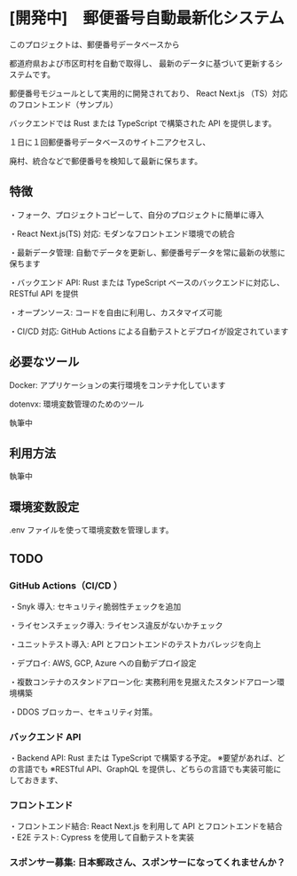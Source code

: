# [開発中]　郵便番号自動最新化システム

このプロジェクトは、郵便番号データベースから

都道府県および市区町村を自動で取得し、
最新のデータに基づいて更新するシステムです。

郵便番号モジュールとして実用的に開発されており、
React Next.js （TS）対応のフロントエンド（サンプル）

バックエンドでは Rust または TypeScript で構築された API を提供します。

１日に１回郵便番号データベースのサイト二アクセスし、

廃村、統合などで郵便番号を検知して最新に保ちます。

## 特徴

・フォーク、プロジェクトコピーして、自分のプロジェクトに簡単に導入

・React Next.js(TS) 対応: モダンなフロントエンド環境での統合

・最新データ管理: 自動でデータを更新し、郵便番号データを常に最新の状態に保ちます

・バックエンド API: Rust または TypeScript ベースのバックエンドに対応し、RESTful API を提供

・オープンソース: コードを自由に利用し、カスタマイズ可能

・CI/CD 対応: GitHub Actions による自動テストとデプロイが設定されています

## 必要なツール

Docker: アプリケーションの実行環境をコンテナ化しています

dotenvx: 環境変数管理のためのツール

執筆中

## 利用方法

執筆中

## 環境変数設定

.env ファイルを使って環境変数を管理します。

## TODO

### GitHub Actions（CI/CD ）

・Snyk 導入: セキュリティ脆弱性チェックを追加

・ライセンスチェック導入: ライセンス違反がないかチェック

・ユニットテスト導入: API とフロントエンドのテストカバレッジを向上

・デプロイ: AWS, GCP, Azure への自動デプロイ設定

・複数コンテナのスタンドアローン化: 実務利用を見据えたスタンドアローン環境構築

・DDOS ブロッカー、セキュリティ対策。

### バックエンド API

・Backend API: Rust または TypeScript で構築する予定。
※要望があれば、どの言語でも
※RESTful API、GraphQL を提供し、どちらの言語でも実装可能にしておきます、

### フロントエンド

・フロントエンド結合: React Next.js を利用して API とフロントエンドを結合
・E2E テスト: Cypress を使用して自動テストを実装

### スポンサー募集: 日本郵政さん、スポンサーになってくれませんか？
